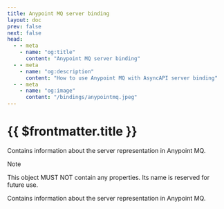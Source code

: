 ```yaml
---
title: Anypoint MQ server binding
layout: doc
prev: false
next: false
head:
  - - meta
    - name: "og:title"
      content: "Anypoint MQ server binding"
  - - meta
    - name: "og:description"
      content: "How to use Anypoint MQ with AsyncAPI server binding"
  - - meta
    - name: "og:image"
      content: "/bindings/anypointmq.jpeg"
---
```


# {{ $frontmatter.title }}

Contains information about the server representation in Anypoint MQ.

> [!NOTE]
> This object MUST NOT contain any properties. Its name is reserved for future use.

Contains information about the server representation in Anypoint MQ.